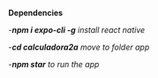 **Dependencies**

-***npm i expo-cli -g** install react native*

-***cd calculadora2a** move to folder app*

-***npm star** to run the app*
